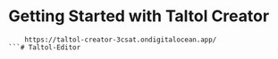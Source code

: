 # Getting Started with Taltol Creator
```
    https://taltol-creator-3csat.ondigitalocean.app/
```# Taltol-Editor
